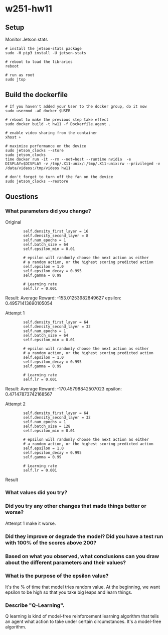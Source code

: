 # w251-hw11

## Setup
Monitor Jetson stats
```
# install the jetson-stats package
sudo -H pip3 install -U jetson-stats

# reboot to load the libraries
reboot

# run as root
sudo jtop
```

## Build the dockerfile
```
# If you haven't added your User to the docker group, do it now
sudo usermod -aG docker $USER

# reboot to make the previous step take effect
sudo docker build -t hw11 -f Dockerfile.agent .

# enable video sharing from the container
xhost +

# maximize performance on the device
sudo jetson_clocks --store
sudo jetson_clocks
time docker run -it --rm --net=host --runtime nvidia  -e DISPLAY=$DISPLAY -v /tmp/.X11-unix/:/tmp/.X11-unix:rw --privileged -v /data/videos:/tmp/videos hw11

# don't forget to turn off the fan on the device
sudo jetson_clocks --restore
```

## Questions
### What parameters did you change? 
Original
```
        self.density_first_layer = 16
        self.density_second_layer = 8
        self.num_epochs = 1
        self.batch_size = 64
        self.epsilon_min = 0.01

        # epsilon will randomly choose the next action as either
        # a random action, or the highest scoring predicted action
        self.epsilon = 1.0
        self.epsilon_decay = 0.995
        self.gamma = 0.99

        # Learning rate
        self.lr = 0.001
```
Result:  Average Reward:  -153.01253982849627 epsilon:  0.49571413690105054

Attempt 1
```
        self.density_first_layer = 64
        self.density_second_layer = 32
        self.num_epochs = 1
        self.batch_size = 64
        self.epsilon_min = 0.01

        # epsilon will randomly choose the next action as either
        # a random action, or the highest scoring predicted action
        self.epsilon = 1.0
        self.epsilon_decay = 0.995
        self.gamma = 0.99

        # Learning rate
        self.lr = 0.001
```
Result: Average Reward:  -170.45798842507023 epsilon:  0.47147873742168567

Attempt 2
```
        self.density_first_layer = 64
        self.density_second_layer = 32
        self.num_epochs = 1
        self.batch_size = 128
        self.epsilon_min = 0.01

        # epsilon will randomly choose the next action as either
        # a random action, or the highest scoring predicted action
        self.epsilon = 1.0
        self.epsilon_decay = 0.995
        self.gamma = 0.99

        # Learning rate
        self.lr = 0.001
```
Result

### What values did you try?
### Did you try any other changes that made things better or worse?
Attempt 1 make it worse. 

### Did they improve or degrade the model? Did you have a test run with 100% of the scores above 200?
### Based on what you observed, what conclusions can you draw about the different parameters and their values? 
### What is the purpose of the epsilon value?
It's the % of time that model tries random value. At the beginning, we want epsilon to be high so that you take big leaps and learn things.

### Describe "Q-Learning".
Q learning is kind of model-free reinforcement learning algorithm that tells an agent what action to take under certain circumstances. It's a model-free algorithm.


